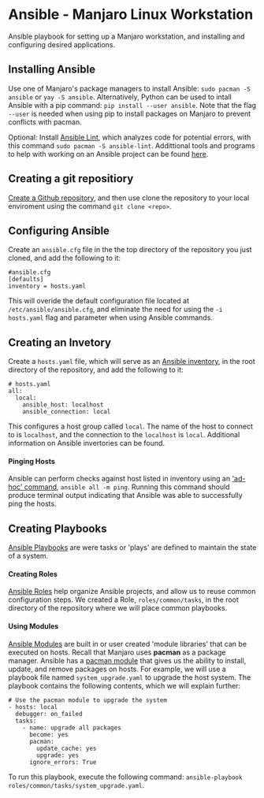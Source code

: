 # Ansible - Manjaro Linux Workstation
Ansible playbook for setting up a Manjaro workstation, and installing and configuring desired applications.

## Installing Ansible
Use one of Manjaro's package managers to install Ansible: `sudo pacman -S ansible` or `yay -S ansible`. Alternatively, Python can  be used to intall Ansible with a pip command: `pip install --user ansible`. Note that the flag `--user` is needed when using pip to install packages on Manjaro to prevent conflicts with pacman.

Optional: Install [Ansible Lint](https://docs.ansible.com/ansible-lint/), which analyzes code for potential errors, with this command `sudo pacman -S ansible-lint`. Addittional tools and programs to help with working on an Ansible project can be found [here](https://docs.ansible.com/ansible/latest/community/other_tools_and_programs.html).

## Creating a git repositiory
[Create a Github repository](https://help.github.com/en/github/getting-started-with-github/create-a-repo), and then use clone the repository to your local enviroment using the command `git clone <repo>`.

## Configuring Ansible
Create an `ansible.cfg` file in the the top directory of the repository you just cloned, and add the following to it:
```
#ansible.cfg
[defaults]
inventory = hosts.yaml
```
This will overide the default configuration file located at `/etc/ansible/ansible.cfg`, and eliminate the need for using the `-i hosts.yaml` flag and parameter when using Ansible commands.

## Creating an Invetory
Create a `hosts.yaml` file, which will serve as an [Ansible inventory](https://docs.ansible.com/ansible/2.3/intro_inventory.html), in the root directory of the repository, and add the following to it:
```
# hosts.yaml
all: 
  local:
    ansible_host: localhost
    ansible_connection: local
```
This configures a host group called `local`. The name of the host to connect to is `localhost`, and the connection to the `localhost` is `local`. Additional information on Ansible invertories can be found.

#### Pinging Hosts
Ansible can perform checks against host listed in inventory using an ['ad-hoc' command](https://docs.ansible.com/ansible/latest/user_guide/intro_adhoc.html), `ansible all -m ping`. Running this command should produce terminal output indicating that Ansible was able to successfully ping the hosts.

## Creating Playbooks
[Ansible Playbooks](https://docs.ansible.com/ansible/latest/user_guide/playbooks.html) are were tasks or 'plays' are defined to maintain the state of a system. 
#### Creating Roles
[Ansible Roles](https://docs.ansible.com/ansible/latest/user_guide/playbooks_reuse_roles.html) help organize Ansible projects, and allow us to reuse common configuration steps. We created a Role, `roles/common/tasks`, in the root directory of the repository where we will place common playbooks.
#### Using Modules
[Ansible Modules](https://docs.ansible.com/ansible/latest/user_guide/modules.html) are built in or user created 'module libraries' that can be executed on hosts. Recall that Manjaro uses **pacman** as a package manager. Ansible has a [pacman module](https://docs.ansible.com/ansible/latest/modules/pacman_module.html) that gives us the ability to install, update, and remove packages on hosts. For example, we will use a playbook file named `system_upgrade.yaml` to upgrade the host system. The playbook contains the following contents, which we will explain further:
```
# Use the pacman module to upgrade the system
- hosts: local
  debugger: on_failed
  tasks:
    - name: upgrade all packages
      become: yes
      pacman:
        update_cache: yes
        upgrade: yes
      ignore_errors: True
```
 To run this playbook, execute the following command: `ansible-playbook roles/common/tasks/system_upgrade.yaml`.
